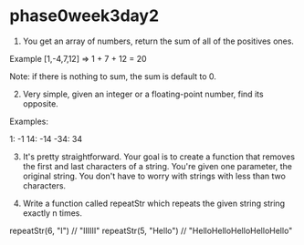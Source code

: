 # phase0week3day2
1) You get an array of numbers, return the sum of all of the positives ones.

Example [1,-4,7,12] => 1 + 7 + 12 = 20

Note: if there is nothing to sum, the sum is default to 0.

2) Very simple, given an integer or a floating-point number, find its opposite.

Examples:

1: -1
14: -14
-34: 34

3) It's pretty straightforward. Your goal is to create a function that removes the first and last characters of a string. You're given one parameter, the original string. You don't have to worry with strings with less than two characters.

4) Write a function called repeatStr which repeats the given string string exactly n times.

repeatStr(6, "I") // "IIIIII"
repeatStr(5, "Hello") // "HelloHelloHelloHelloHello"
